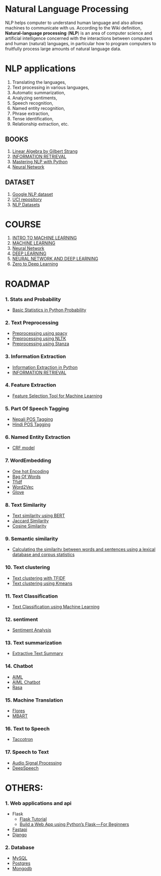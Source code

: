 # Natural Language Processing

NLP helps computer to understand human language and also allows machines to communicate with us. According to the Wiki definition, **Natural-language processing** (**NLP**) is an area of computer science and artificial intelligence concerned with the interactions between computers and human (natural) languages, in particular how to program computers to fruitfully process large amounts of natural language data.

# NLP applications

1. Translating the languages,
2. Text processing in various languages,
3. Automatic summarization,
4. Analyzing sentiments,
5. Speech recognition,
6. Named entity recognition,
7. Phrase extraction,
8. Tense identification,
9. Relationship extraction, etc.


## BOOKS

1. [Linear Algebra by Gilbert Strang](https://math.mit.edu/~gs/linearalgebra/)
2. [INFORMATION RETRIEVAL](https://nlp.stanford.edu/IR-book/)
3. [Mastering NLP with Python](http://file.allitebooks.com/20160919/Mastering%20Natural%20Language%20Processing%20with%20Python.pdf)
4. [Neural Network](http://neuralnetworksanddeeplearning.com/)

## DATASET

1. [Google NLP dataset](https://ai.google/tools/datasets/)
2. [UCI repository](https://archive.ics.uci.edu/ml/datasets.php)
3. [NLP Datasets](https://github.com/niderhoff/nlp-datasets)

# COURSE

1. [INTRO TO MACHINE LEARNING](https://www.udacity.com/course/intro-to-machine-learning--ud120)
2. [MACHINE LEARNING](https://www.coursera.org/learn/machine-learning/home/welcome)
3. [Neural Network](https://courses.analyticsvidhya.com/courses/getting-started-with-neural-networks)
4. [DEEP LEARNING](https://classroom.udacity.com/courses/ud730) 
2. [NEURAL NETWORK AND DEEP LEARNING](https://www.coursera.org/learn/neural-networks-deep-learning/home/welcome) 
4. [Zero to Deep Learning](https://www.udemy.com/zero-to-deep-learning/?ranMID=39197&ranEAID=Jbc0N5ZkDzk&ranSiteID=Jbc0N5ZkDzk-cKP6_dy2HfoQwt5AXbpqCQ&siteID=Jbc0N5ZkDzk-cKP6_dy2HfoQwt5AXbpqCQ&LSNPUBID=Jbc0N5ZkDzk)

# ROADMAP

### 1. Stats and Probability

   - [Basic Statistics in Python Probability](https://www.dataquest.io/blog/basic-statistics-in-python-probability/Basic%sStatistics%sin%sPython%s—%sProbability)

### 2. Text Preprocessing

   - [Preprocessing using spacy](https://blog.ekbana.com/nlp-for-beninners-using-spacy-6161cf48a229)
   - [Preprocessing using NLTK](https://becominghuman.ai/nlp-for-beginners-using-nltk-f58ec22005cd)
   - [Preprocessing using Stanza](https://pemagrg.medium.com/nlp-using-stanza-3775c7e00f2a) 

### 3. Information Extraction

   - [Information Extraction in Python](https://www.analyticsvidhya.com/blog/2020/06/nlp-project-information-extraction/)
   - [INFORMATION RETRIEVAL](https://nlp.stanford.edu/IR-book/)


### 4. Feature Extraction

   - [Feature Selection Tool for Machine Learning](https://towardsdatascience.com/a-feature-selection-tool-for-machine-learning-in-python-b64dd23710f0)

### 5. Part Of Speech Tagging

   - [Nepali POS Tagging](https://blog.ekbana.com/nepali-part-of-speech-pos-tagging-72eff56111c0)
   - [Hindi POS Tagging](https://blog.ekbana.com/hindi-part-of-speech-pos-tagging-5c3b8a6302b4) 

### 6. Named Entity Extraction

   - [CRF model](https://medium.com/data-science-in-your-pocket/named-entity-recognition-ner-using-conditional-random-fields-in-nlp-3660df22e95c)

### 7. WordEmbedding

   - [One hot Encoding](https://medium.com/zero-equals-false/one-hot-encoding-129ccc293cda)
   - [Bag Of Words](https://www.analyticsvidhya.com/blog/2021/08/a-friendly-guide-to-nlp-bag-of-words-with-python-example/)
   - [Tfidf](https://medium.com/analytics-vidhya/magic-of-tf-idf-202649d39c2f)
   - [Word2Vec](https://www.geeksforgeeks.org/python-word-embedding-using-word2vec/)
   - [Glove](https://medium.com/analytics-vidhya/basics-of-using-pre-trained-glove-vectors-in-python-d38905f356db)

### 8. Text Similarity

   - [Text similarity using BERT](https://www.analyticsvidhya.com/blog/2021/05/measuring-text-similarity-using-bert/)
   - [Jaccard Similarity](https://studymachinelearning.com/jaccard-similarity-text-similarity-metric-in-nlp/#:~:text=Jaccard%20Similarity%20is%20also%20known,are%20exist%20over%20total%20words.)
   - [Cosine Similarity](https://studymachinelearning.com/cosine-similarity-text-similarity-metric/)

### 9. Semantic similarity

   - [Calculating the similarity between words and sentences using a lexical database and corpus statistics](https://arxiv.org/pdf/1802.05667.pdf)

### 10. Text clustering

   - [Text clustering with TFIDF](https://medium.com/mlearning-ai/text-clustering-with-tf-idf-in-python-c94cd26a31e7)
   - [Text clustering using Kmeans](https://towardsdatascience.com/text-clustering-using-k-means-ec19768aae48)

### 11. Text Classification

   - [Text Classification using Machine Learning](https://blog.ekbana.com/supervised-text-classification-using-machine-learning-b2466c63fb51)

### 12. sentiment

   - [Sentiment Analysis](https://towardsdatascience.com/a-beginners-guide-to-sentiment-analysis-in-python-95e354ea84f6)

### 13. Text summarization

   - [Extractive Text Summary](https://blog.ekbana.com/automatic-text-summarization-542b78163429)

### 14. Chatbot

   - [AIML](https://pemagrg.medium.com/aiml-tutorial-a8802830f2bf?source=your_stories_page----------------------------------------)
   - [AIML Chatbot](https://blog.ekbana.com/the-easiest-way-to-create-a-chatbot-using-aiml-ec09b12dd2e1)
   - [Rasa](https://rasa.com/blog/category/tutorials/)

### 15. Machine Translation

   - [Flores](https://github.com/facebookresearch/flores)
   - [MBART](https://huggingface.co/facebook/mbart-large-50-many-to-many-mmt)

### 16. Text to Speech

   - [Taccotron](https://arxiv.org/abs/1703.10135)

### 17. Speech to Text

   - [Audio Signal Processing](https://blog.ekbana.com/audio-signal-processing-f7e86d415489)
   - [DeepSpeech](https://deepspeech.readthedocs.io/en/r0.9/)

# OTHERS:

### 1. Web applications and api

   - Flask
     - [Flask Tutorial](https://www.tutorialspoint.com/flask/index.htm)
     - [Build a Web App using Python’s Flask — For Beginners](https://pemagrg.medium.com/build-a-web-app-using-pythons-flask-for-beginners-f28315256893)
   - [Fastapi](https://fastapi.tiangolo.com/tutorial/)
   - [Django](https://docs.djangoproject.com/en/4.0/intro/tutorial01/)

### 2. Database

   - [MySQL](https://www.w3schools.com/mySQl/default.asp)
   - [Postgres](https://www.postgresqltutorial.com/)
   - [Mongodb](https://docs.mongodb.com/manual/tutorial/)
